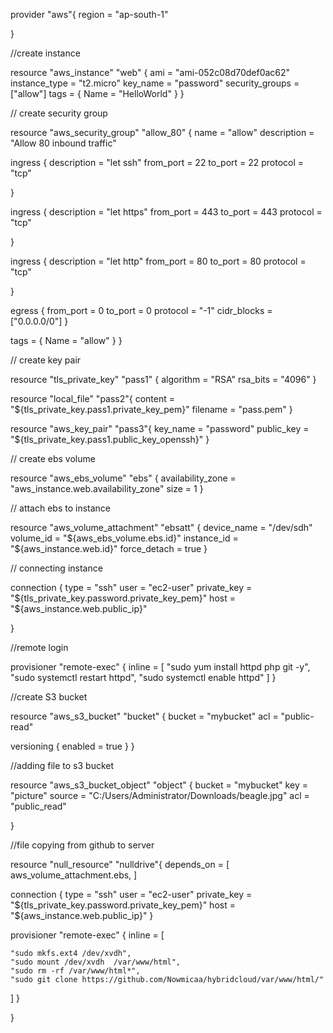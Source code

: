 provider "aws"{
    region = "ap-south-1"
        
}

//create instance

resource "aws_instance" "web" {
  ami           = "ami-052c08d70def0ac62"
  instance_type = "t2.micro"
  key_name = "password"
  security_groups = ["allow"]
  tags = {
    Name = "HelloWorld"
  }
}


// create security group


resource "aws_security_group" "allow_80" {
    name        = "allow"
    description = "Allow 80 inbound traffic"
  

  ingress {
    description = "let ssh"
    from_port   = 22
    to_port     = 22
    protocol    = "tcp"
    
  }

ingress {
    description = "let https"
    from_port   = 443
    to_port     = 443
    protocol    = "tcp"
    
  }

ingress {
    description = "let http"
    from_port   = 80
    to_port     = 80
    protocol    = "tcp"
    
  }

  egress {
    from_port   = 0
    to_port     = 0
    protocol    = "-1"
    cidr_blocks = ["0.0.0.0/0"]
  }

  tags = {
    Name = "allow"
  }
}


// create key pair

resource "tls_private_key" "pass1" {
  algorithm   = "RSA"
  rsa_bits = "4096"
}

resource "local_file" "pass2"{
   content = "${tls_private_key.pass1.private_key_pem}"
   filename = "pass.pem"
}

resource "aws_key_pair" "pass3"{
   key_name = "password"
   public_key = "${tls_private_key.pass1.public_key_openssh}"
}

// create ebs volume 


resource "aws_ebs_volume" "ebs" {
  availability_zone = "aws_instance.web.availability_zone"
  size              = 1
}

// attach ebs to instance

resource "aws_volume_attachment" "ebsatt" {
  device_name = "/dev/sdh"
  volume_id   = "${aws_ebs_volume.ebs.id}"
  instance_id = "${aws_instance.web.id}"
  force_detach = true
}

// connecting instance

connection {
    type     = "ssh"
    user     = "ec2-user"
    private_key = "${tls_private_key.password.private_key_pem}"
    host     = "${aws_instance.web.public_ip}"

}

//remote login

provisioner "remote-exec" {
    inline = [
      "sudo yum install httpd php git -y",
      "sudo systemctl restart httpd",
      "sudo systemctl enable httpd"
    ]
}

//create S3 bucket

resource "aws_s3_bucket" "bucket" {
  bucket = "mybucket"
  acl    = "public-read"

  versioning {
    enabled = true
  }
}


//adding file to s3 bucket

resource "aws_s3_bucket_object" "object" {
  bucket = "mybucket"
  key    = "picture"
  source = "C:/Users/Administrator/Downloads/beagle.jpg"
  acl = "public_read"

}

//file copying from github to server


resource "null_resource" "nulldrive"{
depends_on = [
aws_volume_attachment.ebs,
]

connection {
    type     = "ssh"
    user     = "ec2-user"
    private_key = "${tls_private_key.password.private_key_pem}"
    host     = "${aws_instance.web.public_ip}"
  }

provisioner "remote-exec" {
    inline = [
   
    "sudo mkfs.ext4 /dev/xvdh",
    "sudo mount /dev/xvdh  /var/www/html",
    "sudo rm -rf /var/www/html*",
    "sudo git clone https://github.com/Nowmicaa/hybridcloud/var/www/html/"

]
}

}



